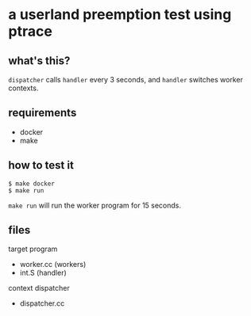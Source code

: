 # a userland preemption test using ptrace

## what's this?
`dispatcher` calls `handler` every 3 seconds, and `handler` switches worker contexts.

## requirements
- docker
- make

## how to test it
```
$ make docker
$ make run
```

`make run` will run the worker program for 15 seconds.

## files
target program
- worker.cc (workers)
- int.S (handler)

context dispatcher
- dispatcher.cc

